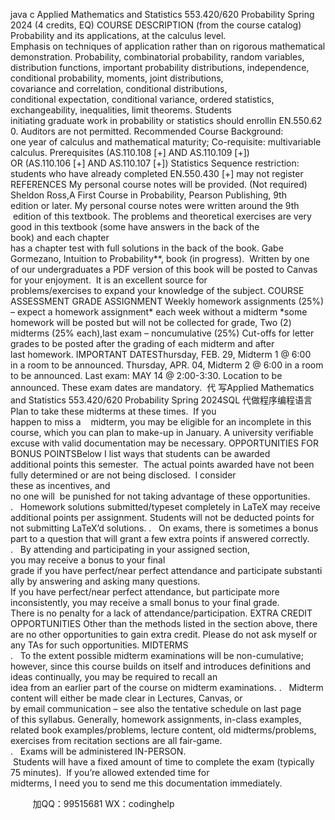 java c
Applied Mathematics and Statistics 553.420/620
Probability
Spring 2024 (4 credits, EQ)
COURSE DESCRIPTION (from the course catalog)
Probability and its applications, at the calculus level. Emphasis on techniques of application rather than on rigorous mathematical demonstration. Probability, combinatorial probability, random variables, distribution functions, important probability distributions, independence, conditional probability, moments, joint distributions, covariance and correlation, conditional distributions, conditional expectation, conditional variance, ordered statistics, exchangeability, inequalities, limit theorems. Students initiating graduate work in probability or statistics should enrollin EN.550.620. Auditors are not permitted. Recommended Course Background: one year of calculus and mathematical maturity; Co-requisite: multivariable calculus.
Prerequisites
(AS.110.108 [+] AND AS.110.109 [+]) OR (AS.110.106 [+] AND AS.110.107 [+])
Statistics Sequence restriction: students who have already completed EN.550.430 [+] may not register
REFERENCES
My personal course notes will be provided.
(Not required) Sheldon Ross,A First Course in Probability, Pearson Publishing, 9th edition or later. My personal course notes were written around the 9th  edition of this textbook. The problems and theoretical exercises are very good in this textbook (some have answers in the back of the book) and each chapter has a chapter test with full solutions in the back of the book.
Gabe Gormezano, Intuition to Probability**, book (in progress).  Written by one of our undergraduates a PDF version of this book will be posted to Canvas for your enjoyment.  It is an excellent source for problems/exercises to expand your knowledge of the subject.
COURSE ASSESSMENT  GRADE ASSIGNMENT
Weekly homework assignments (25%) – expect a homework assignment* each week without a midterm
*some homework will be posted but will not be collected for grade, Two (2) midterms (25% each),last exam – noncumulative (25%)
Cut-offs for letter grades to be posted after the grading of each midterm and after last homework.
IMPORTANT DATESThursday, FEB. 29, Midterm 1 @ 6:00 in a room to be announced. Thursday, APR. 04, Midterm 2 @ 6:00 in a room to be announced. Last exam: MAY 14 @ 2:00-3:30. Location to be announced.
These exam dates are mandatory.  代 写Applied Mathematics and Statistics 553.420/620 Probability Spring 2024SQL
代做程序编程语言Plan to take these midterms at these times.  If you happen to miss a    midterm, you may be eligible for an incomplete in this course, which you can plan to make-up in January. A university verifiable excuse with valid documentation may be necessary.
OPPORTUNITIES FOR BONUS POINTSBelow I list ways that students can be awarded additional points this semester.  The actual points awarded have not been fully determined or are not being disclosed.  I consider these as incentives, and no one will  be punished for not taking advantage of these opportunities.
.   Homework solutions submitted/typeset completely in LaTeX may receive additional points per assignment. Students will not be deducted points for not submitting LaTeX’d solutions.
.   On exams, there is sometimes a bonus part to a question that will grant a few extra points if answered correctly.
.   By attending and participating in your assigned section, you may receive a bonus to your final
grade if you have perfect/near perfect attendance and participate substantially by answering and asking many questions. If you have perfect/near perfect attendance, but participate more
inconsistently, you may receive a small bonus to your final grade. There is no penalty for a lack of attendance/participation.
EXTRA CREDIT OPPORTUNITIES
Other than the methods listed in the section above, there are no other opportunities to gain extra credit. Please do not ask myself or any TAs for such opportunities.
MIDTERMS
.   To the extent possible midterm examinations will be non-cumulative; however, since this course builds on itself and introduces definitions and ideas continually, you may be required to recall an idea from an earlier part of the course on midterm examinations.
.   Midterm content will either be made clear in Lectures, Canvas, or by email communication – see also the tentative schedule on last page of this syllabus. Generally, homework assignments, in-class examples, related book examples/problems, lecture content, old midterms/problems,
exercises from recitation sections are all fair-game.
.   Exams will be administered IN-PERSON.  Students will have a fixed amount of time to complete the exam (typically 75 minutes).  If you’re allowed extended time for midterms, I need you to send me this documentation immediately.




         
加QQ：99515681  WX：codinghelp
